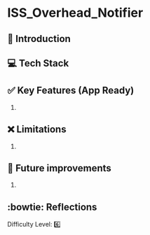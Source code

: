 # ISS_Overhead_Notifier

## :book: Introduction



## :computer: Tech Stack



## :white_check_mark: Key Features (App Ready)

1. 

  
## :x: Limitations

1. 

## :runner: Future improvements

1. 


## :bowtie: Reflections



Difficulty Level: :six:

